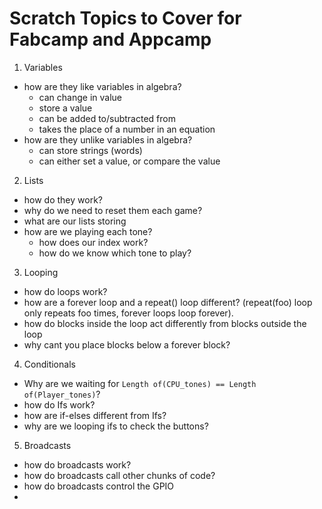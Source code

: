 Scratch Topics to Cover for Fabcamp and Appcamp
===============================================

1. Variables
  - how are they like variables in algebra? 
    - can change in value
    - store a value
    - can be added to/subtracted from
    - takes the place of a number in an equation 
  - how are they unlike variables in algebra?
    - can store strings (words)
    - can either set a value, or compare the value
2. Lists
  - how do they work?
  - why do we need to reset them each game?
  - what are our lists storing
  - how are we playing each tone? 
    - how does our index work?
    - how do we know which tone to play?
3. Looping
  - how do loops work?
  - how are a forever loop and a repeat() loop different? (repeat(foo) loop only repeats foo times, forever loops loop forever).
  - how do blocks inside the loop act differently from blocks outside the loop
  - why cant you place blocks below a forever block?
4. Conditionals
  - Why are we waiting for `Length of(CPU_tones) == Length of(Player_tones)`?
  - how do Ifs work?
  - how are if-elses different from Ifs?
  - why are we looping ifs to check the buttons?
5. Broadcasts
  - how do broadcasts work?
  - how do broadcasts call other chunks of code?
  - how do broadcasts control the GPIO
  - 
